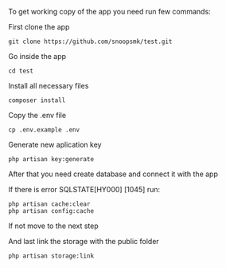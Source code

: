 To get working copy of the app you need run few commands:

First clone the app
```
git clone https://github.com/snoopsmk/test.git
```

Go inside the app
```
cd test
```

Install all necessary files
```
composer install
```

Copy the .env file
```
cp .env.example .env
```

Generate new aplication key
```
php artisan key:generate
```


After that you need create database and connect it with the app

If there is error SQLSTATE[HY000] [1045] run:
```
php artisan cache:clear
php artisan config:cache
```
If not move to the next step

And last link the storage with the public folder
```
php artisan storage:link
```
